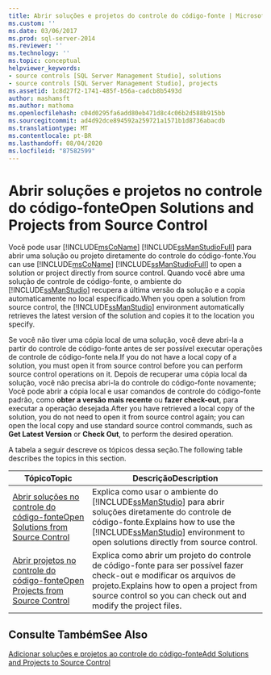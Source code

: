 ```yaml
---
title: Abrir soluções e projetos do controle do código-fonte | Microsoft Docs
ms.custom: ''
ms.date: 03/06/2017
ms.prod: sql-server-2014
ms.reviewer: ''
ms.technology: ''
ms.topic: conceptual
helpviewer_keywords:
- source controls [SQL Server Management Studio], solutions
- source controls [SQL Server Management Studio], projects
ms.assetid: 1c8d27f2-1741-485f-b56a-cadcb8b5493d
author: mashamsft
ms.author: mathoma
ms.openlocfilehash: c04d0295fa6add80eb471d8c4c06b2d588b915bb
ms.sourcegitcommit: ad4d92dce894592a259721a1571b1d8736abacdb
ms.translationtype: MT
ms.contentlocale: pt-BR
ms.lasthandoff: 08/04/2020
ms.locfileid: "87582599"
---
```

# <a name="open-solutions-and-projects-from-source-control"></a><span data-ttu-id="0e209-102">Abrir soluções e projetos no controle do código-fonte</span><span class="sxs-lookup"><span data-stu-id="0e209-102">Open Solutions and Projects from Source Control</span></span>
  <span data-ttu-id="0e209-103">Você pode usar [!INCLUDE[msCoName](../includes/msconame-md.md)] [!INCLUDE[ssManStudioFull](../includes/ssmanstudiofull-md.md)] para abrir uma solução ou projeto diretamente do controle do código-fonte.</span><span class="sxs-lookup"><span data-stu-id="0e209-103">You can use [!INCLUDE[msCoName](../includes/msconame-md.md)] [!INCLUDE[ssManStudioFull](../includes/ssmanstudiofull-md.md)] to open a solution or project directly from source control.</span></span> <span data-ttu-id="0e209-104">Quando você abre uma solução de controle de código-fonte, o ambiente do [!INCLUDE[ssManStudio](../includes/ssmanstudio-md.md)] recupera a última versão da solução e a copia automaticamente no local especificado.</span><span class="sxs-lookup"><span data-stu-id="0e209-104">When you open a solution from source control, the [!INCLUDE[ssManStudio](../includes/ssmanstudio-md.md)] environment automatically retrieves the latest version of the solution and copies it to the location you specify.</span></span>  
  
 <span data-ttu-id="0e209-105">Se você não tiver uma cópia local de uma solução, você deve abri-la a partir do controle de código-fonte antes de ser possível executar operações de controle de código-fonte nela.</span><span class="sxs-lookup"><span data-stu-id="0e209-105">If you do not have a local copy of a solution, you must open it from source control before you can perform source control operations on it.</span></span> <span data-ttu-id="0e209-106">Depois de recuperar uma cópia local da solução, você não precisa abri-la do controle do código-fonte novamente; Você pode abrir a cópia local e usar comandos de controle do código-fonte padrão, como **obter a versão mais recente** ou **fazer check-out**, para executar a operação desejada.</span><span class="sxs-lookup"><span data-stu-id="0e209-106">After you have retrieved a local copy of the solution, you do not need to open it from source control again; you can open the local copy and use standard source control commands, such as **Get Latest Version** or **Check Out**, to perform the desired operation.</span></span>  
  
 <span data-ttu-id="0e209-107">A tabela a seguir descreve os tópicos dessa seção.</span><span class="sxs-lookup"><span data-stu-id="0e209-107">The following table describes the topics in this section.</span></span>  
  
|<span data-ttu-id="0e209-108">Tópico</span><span class="sxs-lookup"><span data-stu-id="0e209-108">Topic</span></span>|<span data-ttu-id="0e209-109">Descrição</span><span class="sxs-lookup"><span data-stu-id="0e209-109">Description</span></span>|  
|-----------|-----------------|  
|[<span data-ttu-id="0e209-110">Abrir soluções no controle do código-fonte</span><span class="sxs-lookup"><span data-stu-id="0e209-110">Open Solutions from Source Control</span></span>](../../2014/database-engine/open-solutions-from-source-control.md)|<span data-ttu-id="0e209-111">Explica como usar o ambiente do [!INCLUDE[ssManStudio](../includes/ssmanstudio-md.md)] para abrir soluções diretamente do controle de código-fonte.</span><span class="sxs-lookup"><span data-stu-id="0e209-111">Explains how to use the [!INCLUDE[ssManStudio](../includes/ssmanstudio-md.md)] environment to open solutions directly from source control.</span></span>|  
|[<span data-ttu-id="0e209-112">Abrir projetos no controle do código-fonte</span><span class="sxs-lookup"><span data-stu-id="0e209-112">Open Projects from Source Control</span></span>](../../2014/database-engine/open-projects-from-source-control.md)|<span data-ttu-id="0e209-113">Explica como abrir um projeto do controle de código-fonte para ser possível fazer check-out e modificar os arquivos de projeto.</span><span class="sxs-lookup"><span data-stu-id="0e209-113">Explains how to open a project from source control so you can check out and modify the project files.</span></span>|  
  
## <a name="see-also"></a><span data-ttu-id="0e209-114">Consulte Também</span><span class="sxs-lookup"><span data-stu-id="0e209-114">See Also</span></span>  
 [<span data-ttu-id="0e209-115">Adicionar soluções e projetos ao controle do código-fonte</span><span class="sxs-lookup"><span data-stu-id="0e209-115">Add Solutions and Projects to Source Control</span></span>](../../2014/database-engine/add-solutions-and-projects-to-source-control.md)  
  
  
